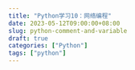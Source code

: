 ```yaml
---
title: "Python学习10：网络编程"
date: 2023-05-12T09:00:00+08:00
slug: python-comment-and-variable
draft: true
categories: ["Python"]
tags: ["python"]
---
```

